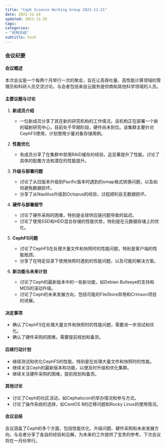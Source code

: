 ```yaml
---
title: "Ceph Science Working Group 2021-11-21"
date: 2021-11-24
updated: 2021-11-25
tags:
categories:
- "视频总结"
subtitle: tech
---
```



### 会议纪要

#### 会议概述
本次会议是一个每两个月举行一次的聚会，旨在让高吞吐量、高性能计算领域的管理员和科研人员交流讨论。与会者包括来自云服务提供商和其他科学领域的人员。

#### 主要议题与讨论
1. **新成员介绍**
   - 一位新成员分享了其在新的研究机构的工作情况，该机构正在部署一个新的辐射研究中心，目前处于早期阶段，硬件尚未到位。该集群主要针对CephFS使用，计划使用少量对象存储用例。

2. **性能优化**
   - 有成员分享了在集群中禁用RAID缓存的经验，这显著提升了性能。讨论了具体的配置方法和潜在的性能提升。

3. **升级与部署问题**
   - 讨论了从旧版本升级到Pacific版本时遇到的omap格式转换问题，以及如何避免数据损坏。
   - 分享了从Nautilus升级到Octopus的经验，过程顺利且无数据损坏。

4. **硬件与部署细节**
   - 讨论了硬件采购的困难，特别是全球供应链问题导致的延迟。
   - 讨论了使用SSD和HDD混合存储的性能优势，特别是在元数据存储上的优化。

5. **CephFS问题**
   - 讨论了CephFS在处理大量文件和快照时的性能问题，特别是客户端的性能瓶颈。
   - 分享了在特定目录下使用快照时遇到的性能问题，以及可能的解决方案。

6. **新功能与未来计划**
   - 讨论了Ceph的最新版本中的一些新功能，如Debian Bullseye的支持和MDS的滚动升级。
   - 讨论了Ceph的未来发展方向，包括可能的FileStore弃用和Crimson项目的进展。

#### 决定事项
- 确认了CephFS在处理大量文件和快照时的性能问题，需要进一步测试和优化。
- 确认了硬件采购的困难，需要提前规划和备货。

#### 后续行动计划
- 继续测试和优化CephFS的性能，特别是在处理大量文件和快照时的性能。
- 继续关注Ceph的最新版本和功能，以便及时升级和优化集群。
- 继续关注硬件采购的困难，提前规划和备货。

#### 其他讨论
- 讨论了Ceph的社区活动，如Cephalocon的举办情况和参与方式。
- 讨论了操作系统的选择，如CentOS 8的迁移问题和Rocky Linux的使用情况。

#### 会议总结
会议涵盖了Ceph的多个方面，包括性能优化、升级问题、硬件采购和未来发展方向。与会者分享了各自的经验和见解，为未来的工作提供了宝贵的参考。下次会议将在一月份举行。